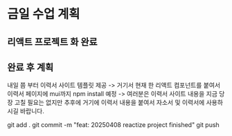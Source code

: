# 금일 수업 계획
## 리액트 프로젝트 화 완료

## 완료 후 계획
내일 쯤 부터 이력서 사이트 템플릿 제공 -> 거기서 현재 한 리액트 컴포넌트를 붙여서 이력서 페이지에 mui까지 npm install 예정 -> 여러분은 이력서 사이트 내용을 지금 당장 고칠 필요는 없지만 추후에 거기에 이력서 내용을 붙여서 자소서 및 이력서에 사용하시길 바랍니다. 

git add .
git commit -m "feat: 20250408 reactize project finished"
git push
